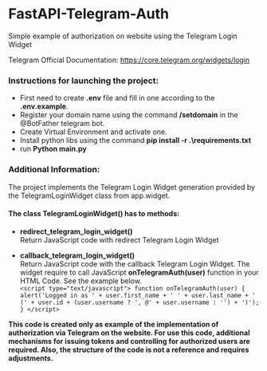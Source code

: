# FastAPI-Telegram-Auth
Simple example of authorization on website using the Telegram Login Widget

Telegram Official Documentation: https://core.telegram.org/widgets/login

### Instructions for launching the project:
 - First need to create **.env** file and fill in  one according to the **.env.example**.
 - Register your domain name using the command **/setdomain** in the @BotFather telegram bot.
 - Create Virtual Environment and activate one.
 - Install python libs using the command **pip install -r .\requirements.txt**
 - run **Python main.py**

### Additional Information:
The project implements the Telegram Login Widget generation provided by the TelegramLoginWidget class from app.widget.  

#### The class **TelegramLoginWidget()** has to methods:
   - **redirect_telegram_login_widget()**  
        Return JavaScript code with redirect Telegram Login Widget  

 
 - **callback_telegram_login_widget()**  
        Return JavaScript code with the callback Telegram Login Widget.
        The widget require to call JavaScript **onTelegramAuth(user)** function in your HTML Code. See the example below.  
       `<script type="text/javascript">
        function onTelegramAuth(user) {
        alert('Logged in as ' + user.first_name + ' ' + user.last_name + ' (' + user.id + (user.username ? ', @' + user.username : '') + ')');
         }
        </script>`



**This code is created only as example of the implementation of authorization via Telegram on the website.
For use this code, additional mechanisms for issuing tokens and controlling for authorized users are required. 
Also, the structure of the code is not a reference and requires adjustments.** 